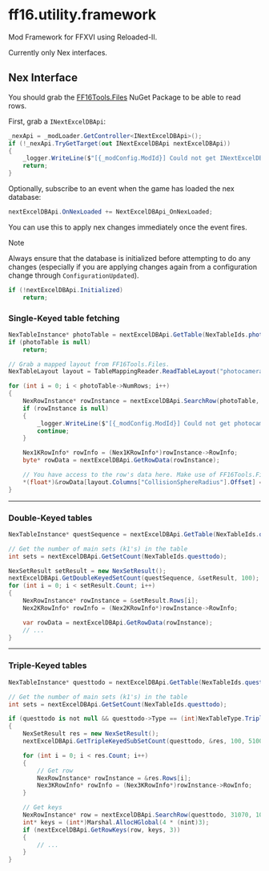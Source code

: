 # ff16.utility.framework

Mod Framework for FFXVI using Reloaded-II.

Currently only Nex interfaces.

## Nex Interface

You should grab the [FF16Tools.Files](https://github.com/Nenkai/FF16Tools/) NuGet Package to be able to read rows.

First, grab a `INextExcelDBApi`:
```csharp
_nexApi = _modLoader.GetController<INextExcelDBApi>();
if (!_nexApi.TryGetTarget(out INextExcelDBApi nextExcelDBApi))
{
    _logger.WriteLine($"[{_modConfig.ModId}] Could not get INextExcelDBApi.");
    return;
}

```

Optionally, subscribe to an event when the game has loaded the nex database:
```csharp
nextExcelDBApi.OnNexLoaded += NextExcelDBApi_OnNexLoaded;
```

You can use this to apply nex changes immediately once the event fires.

> [!NOTE]
> Always ensure that the database is initialized before attempting to do any changes (especially if you are applying changes again from a configuration change through `ConfigurationUpdated`).

```csharp
if (!nextExcelDBApi.Initialized)
    return;
```

### Single-Keyed table fetching

```csharp
NexTableInstance* photoTable = nextExcelDBApi.GetTable(NexTableIds.photocameraparam);
if (photoTable is null)
    return;

// Grab a mapped layout from FF16Tools.Files.
NexTableLayout layout = TableMappingReader.ReadTableLayout("photocameraparam", new Version(1, 0, 0));

for (int i = 0; i < photoTable->NumRows; i++)
{
    NexRowInstance* rowInstance = nextExcelDBApi.SearchRow(photoTable, i);
    if (rowInstance is null)
    {
        _logger.WriteLine($"[{_modConfig.ModId}] Could not get photocameraparam row {i}, skipping", _logger.ColorRed);
        continue;
    }

    Nex1KRowInfo* rowInfo = (Nex1KRowInfo*)rowInstance->RowInfo;
    byte* rowData = nextExcelDBApi.GetRowData(rowInstance);

    // You have access to the row's data here. Make use of FF16Tools.Files's defined layout to read and edit it.
    *(float*)&rowData[layout.Columns["CollisionSphereRadius"].Offset] = 69.420f;
}
```

---

### Double-Keyed tables

```csharp
NexTableInstance* questSequence = nextExcelDBApi.GetTable(NexTableIds.questsequence);

// Get the number of main sets (k1's) in the table
int sets = nextExcelDBApi.GetSetCount(NexTableIds.questtodo);

NexSetResult setResult = new NexSetResult();
nextExcelDBApi.GetDoubleKeyedSetCount(questSequence, &setResult, 100);
for (int i = 0; i < setResult.Count; i++)
{
    NexRowInstance* rowInstance = &setResult.Rows[i];
    Nex2KRowInfo* rowInfo = (Nex2KRowInfo*)rowInstance->RowInfo;

    var rowData = nextExcelDBApi.GetRowData(rowInstance);
    // ...
}
```

---

### Triple-Keyed tables

```csharp
NexTableInstance* questtodo = nextExcelDBApi.GetTable(NexTableIds.questtodo);

// Get the number of main sets (k1's) in the table
int sets = nextExcelDBApi.GetSetCount(NexTableIds.questtodo);

if (questtodo is not null && questtodo->Type == (int)NexTableType.TripleKeyed)
{
    NexSetResult res = new NexSetResult();
    nextExcelDBApi.GetTripleKeyedSubSetCount(questtodo, &res, 100, 510001);

    for (int i = 0; i < res.Count; i++)
    {
        // Get row
        NexRowInstance* rowInstance = &res.Rows[i];
        Nex3KRowInfo* rowInfo = (Nex3KRowInfo*)rowInstance->RowInfo;
    }

    // Get keys
    NexRowInstance* row = nextExcelDBApi.SearchRow(questtodo, 31070, 100, 0);
    int* keys = (int*)Marshal.AllocHGlobal(4 * (nint)3);
    if (nextExcelDBApi.GetRowKeys(row, keys, 3))
    {
        // ...
    }
}
```
